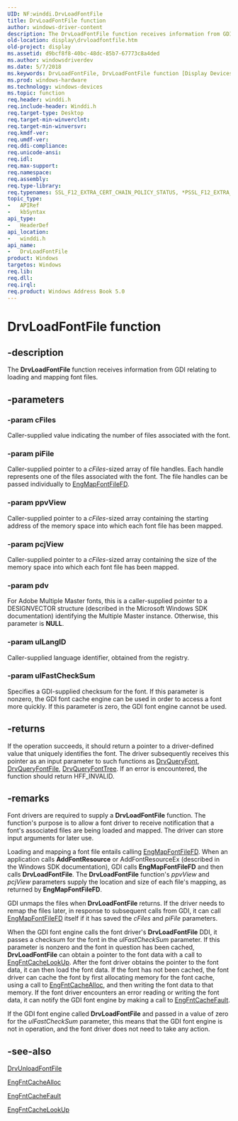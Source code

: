 ```yaml
---
UID: NF:winddi.DrvLoadFontFile
title: DrvLoadFontFile function
author: windows-driver-content
description: The DrvLoadFontFile function receives information from GDI relating to loading and mapping font files.
old-location: display\drvloadfontfile.htm
old-project: display
ms.assetid: d9bcf8f8-40bc-48dc-85b7-67773c8a4ded
ms.author: windowsdriverdev
ms.date: 5/7/2018
ms.keywords: DrvLoadFontFile, DrvLoadFontFile function [Display Devices], ddifncs_42238b28-ad71-4df8-b572-4ffd7ca2d3c1.xml, display.drvloadfontfile, winddi/DrvLoadFontFile
ms.prod: windows-hardware
ms.technology: windows-devices
ms.topic: function
req.header: winddi.h
req.include-header: Winddi.h
req.target-type: Desktop
req.target-min-winverclnt: 
req.target-min-winversvr: 
req.kmdf-ver: 
req.umdf-ver: 
req.ddi-compliance: 
req.unicode-ansi: 
req.idl: 
req.max-support: 
req.namespace: 
req.assembly: 
req.type-library: 
req.typenames: SSL_F12_EXTRA_CERT_CHAIN_POLICY_STATUS, *PSSL_F12_EXTRA_CERT_CHAIN_POLICY_STATUS
topic_type:
-	APIRef
-	kbSyntax
api_type:
-	HeaderDef
api_location:
-	winddi.h
api_name:
-	DrvLoadFontFile
product: Windows
targetos: Windows
req.lib: 
req.dll: 
req.irql: 
req.product: Windows Address Book 5.0
---
```


# DrvLoadFontFile function


## -description


The <b>DrvLoadFontFile</b> function receives information from GDI relating to loading and mapping font files.


## -parameters




### -param cFiles

Caller-supplied value indicating the number of files associated with the font.


### -param piFile

Caller-supplied pointer to a <i>cFiles</i>-sized array of file handles. Each handle represents one of the files associated with the font. The file handles can be passed individually to <a href="https://msdn.microsoft.com/library/windows/hardware/ff564973">EngMapFontFileFD</a>.


### -param ppvView

Caller-supplied pointer to a <i>cFiles</i>-sized array containing the starting address of the memory space into which each font file has been mapped.


### -param pcjView

Caller-supplied pointer to a <i>cFiles</i>-sized array containing the size of the memory space into which each font file has been mapped.


### -param pdv

For Adobe Multiple Master fonts, this is a caller-supplied pointer to a DESIGNVECTOR structure (described in the Microsoft Windows SDK documentation) identifying the Multiple Master instance. Otherwise, this parameter is <b>NULL</b>.


### -param ulLangID

Caller-supplied language identifier, obtained from the registry.


### -param ulFastCheckSum

Specifies a GDI-supplied checksum for the font. If this parameter is nonzero, the GDI font cache engine can be used in order to access a font more quickly. If this parameter is zero, the GDI font engine cannot be used. 


## -returns



If the operation succeeds, it should return a pointer to a driver-defined value that uniquely identifies the font. The driver subsequently receives this pointer as an input parameter to such functions as <a href="https://msdn.microsoft.com/library/windows/hardware/ff556262">DrvQueryFont</a>, <a href="https://msdn.microsoft.com/library/windows/hardware/ff556265">DrvQueryFontFile</a>, <a href="https://msdn.microsoft.com/library/windows/hardware/ff556266">DrvQueryFontTree</a>. If an error is encountered, the function should return HFF_INVALID.




## -remarks



Font drivers are required to supply a <b>DrvLoadFontFile</b> function. The function's purpose is to allow a font driver to receive notification that a font's associated files are being loaded and mapped. The driver can store input arguments for later use.

Loading and mapping a font file entails calling <a href="https://msdn.microsoft.com/library/windows/hardware/ff564973">EngMapFontFileFD</a>. When an application calls <b>AddFontResource</b> or AddFontResourceEx (described in the Windows SDK documentation), GDI calls <b>EngMapFontFileFD</b> and then calls <b>DrvLoadFontFile</b>. The <b>DrvLoadFontFile</b> function's <i>ppvView</i> and <i>pcjView</i> parameters supply the location and size of each file's mapping, as returned by <b>EngMapFontFileFD</b>.

GDI unmaps the files when <b>DrvLoadFontFile</b> returns. If the driver needs to remap the files later, in response to subsequent calls from GDI, it can call <a href="https://msdn.microsoft.com/library/windows/hardware/ff564973">EngMapFontFileFD</a> itself if it has saved the <i>cFiles</i> and <i>piFile</i> parameters.

When the GDI font engine calls the font driver's <b>DrvLoadFontFile</b> DDI, it passes a checksum for the font in the <i>ulFastCheckSum</i>  parameter. If this parameter is nonzero and the font in question has been cached, <b>DrvLoadFontFile</b> can obtain a pointer to the font data with a call to <a href="https://msdn.microsoft.com/library/windows/hardware/ff564887">EngFntCacheLookUp</a>. After the font driver obtains the pointer to the font data, it can then load the font data. If the font has not been cached, the font driver can cache the font by first allocating memory for the font cache, using a call to <a href="https://msdn.microsoft.com/library/windows/hardware/ff564877">EngFntCacheAlloc</a>, and then writing the font data to that memory. If the font driver encounters an error reading or writing the font data, it can notify the GDI font engine by making a call to <a href="https://msdn.microsoft.com/library/windows/hardware/ff564882">EngFntCacheFault</a>.

If the GDI font engine called <b>DrvLoadFontFile</b> and passed in a value of zero for the <i>ulFastCheckSum</i> parameter, this means that the GDI font engine is not in operation, and the font driver does not need to take any action.




## -see-also




<a href="https://msdn.microsoft.com/library/windows/hardware/ff557287">DrvUnloadFontFile</a>



<a href="https://msdn.microsoft.com/library/windows/hardware/ff564877">EngFntCacheAlloc</a>



<a href="https://msdn.microsoft.com/library/windows/hardware/ff564882">EngFntCacheFault</a>



<a href="https://msdn.microsoft.com/library/windows/hardware/ff564887">EngFntCacheLookUp</a>
 

 

